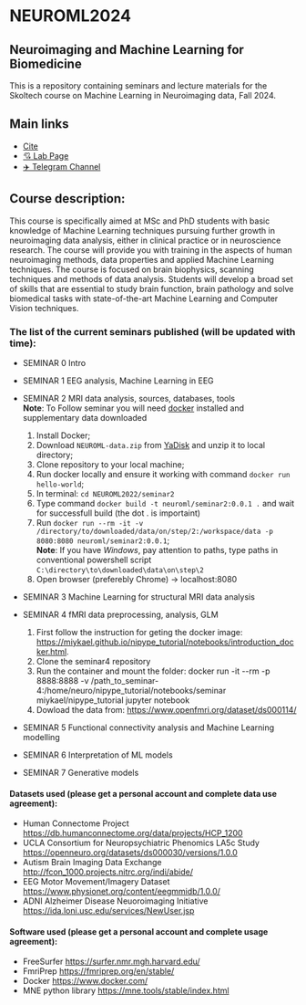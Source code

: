 # NEUROML2024



## Neuroimaging and Machine Learning for Biomedicine
This is a repository containing seminars and lecture materials for the Skoltech course on Machine Learning in Neuroimaging data, Fall 2024.

## Main links

- [Cite](https://bimai-lab.github.io/NEUROML_course/intro.html)
- [:cupid: Lab Page](http://adase.group/neuro/)
- [✈️ Telegram Channel](https://t.me/+oI9K02ZDD1NiMGQy)


## Course description:
This course is specifically aimed at MSc and PhD students with basic knowledge of Machine Learning techniques pursuing further growth in neuroimaging data analysis, either in clinical practice or in neuroscience research. The course will provide you with training in the aspects of human neuroimaging methods, data properties and applied Machine Learning techniques. The course is focused on brain biophysics, scanning techniques and methods of data analysis. Students will develop a broad set of skills that are essential to study brain function, brain pathology and solve biomedical tasks with state-of-the-art Machine Learning and Computer Vision techniques.​


### The list of the current seminars published (will be updated with time):

* SEMINAR 0 Intro
 
* SEMINAR 1  EEG analysis, Machine Learning in EEG

* SEMINAR 2 MRI data analysis, sources, databases, tools \
  **Note**: To Follow seminar you will need [docker](https://docs.docker.com/get-docker/) installed and supplementary data downloaded
  1) Install Docker;
  2) Download `NEUROML-data.zip` from [YaDisk](https://disk.yandex.ru/d/xxnRbLetEh07YQ) and unzip it to local directory;
  3) Clone repository to your local machine;
  4) Run docker locally and ensure it working with command `docker run hello-world`;
  5) In terminal: `cd NEUROML2022/seminar2`
  6) Type command `docker build -t neuroml/seminar2:0.0.1 .` and wait for successfull build (the dot . is importaint)
  7) Run `docker run --rm -it -v /directory/to/downloaded/data/on/step/2:/workspace/data -p 8080:8080 neuroml/seminar2:0.0.1`;\
     **Note**: If you have *Windows*, pay attention to paths, type paths in conventional powershell script `C:\directory\to\downloaded\data\on\step\2`
  8) Open browser (preferebly Chrome) -> localhost:8080
     
* SEMINAR 3 Machine Learning for structural MRI data analysis 

* SEMINAR 4 fMRI data preprocessing, analysis, GLM

  1) First follow the instruction for geting the docker image: https://miykael.github.io/nipype_tutorial/notebooks/introduction_docker.html.
  2) Clone the seminar4 repository
  3) Run the container and mount the folder: docker run -it --rm -p 8888:8888 -v /path_to_seminar-4:/home/neuro/nipype_tutorial/notebooks/seminar miykael/nipype_tutorial jupyter notebook
  4) Dowload the data from: https://www.openfmri.org/dataset/ds000114/
  
* SEMINAR 5 Functional connectivity analysis and Machine Learning modelling

* SEMINAR 6 Interpretation of ML models

* SEMINAR 7 Generative models

#### Datasets used (please get a personal account and complete data use agreement):
* Human Connectome Project https://db.humanconnectome.org/data/projects/HCP_1200
* UCLA Consortium for Neuropsychiatric Phenomics LA5c Study https://openneuro.org/datasets/ds000030/versions/1.0.0
* Autism Brain Imaging Data Exchange http://fcon_1000.projects.nitrc.org/indi/abide/
* EEG Motor Movement/Imagery Dataset https://www.physionet.org/content/eegmmidb/1.0.0/
* ADNI Alzheimer Disease Neuoroimaging Initiative https://ida.loni.usc.edu/services/NewUser.jsp

#### Software used (please get a personal account and complete usage agreement):
* FreeSurfer https://surfer.nmr.mgh.harvard.edu/
* FmriPrep https://fmriprep.org/en/stable/
* Docker https://www.docker.com/
* MNE python library https://mne.tools/stable/index.html
